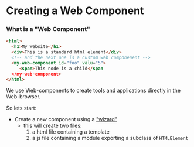 # Creating a Web Component

### What is a "Web Component"

```html
<html>
  <h1>My Website</h1>
  <div>This is a standard html element</div>
  <!-- and the next one is a custom web componenent -->
  <my-web-component id="foo" valu="5">
     <span>This node is a child</span
  </my-web-component>
</html>
```
We use Web-components to create tools and applications directly in the Web-browser. 

So lets start:

- Create a new component using a ["wizard"](../../templates/index.md) 
  - this will create two files:
    1. a html file containing a template
    2. a js file containing a module exporting a subclass of ``HTMLElement``
